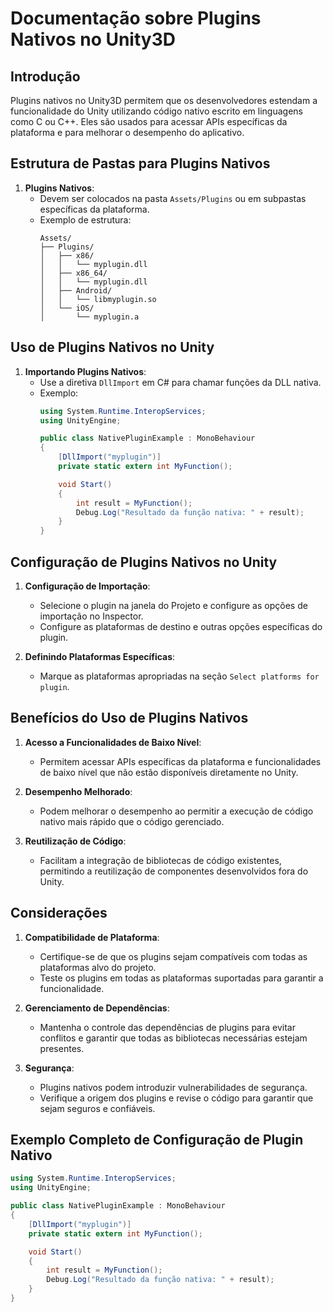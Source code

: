 
# Documentação sobre Plugins Nativos no Unity3D

## Introdução

Plugins nativos no Unity3D permitem que os desenvolvedores estendam a funcionalidade do Unity utilizando código nativo escrito em linguagens como C ou C++. Eles são usados para acessar APIs específicas da plataforma e para melhorar o desempenho do aplicativo.

## Estrutura de Pastas para Plugins Nativos

1. **Plugins Nativos**:
   - Devem ser colocados na pasta `Assets/Plugins` ou em subpastas específicas da plataforma.
   - Exemplo de estrutura:
     ```
     Assets/
     ├── Plugins/
     │   ├── x86/
     │   │   └── myplugin.dll
     │   ├── x86_64/
     │   │   └── myplugin.dll
     │   ├── Android/
     │   │   └── libmyplugin.so
     │   └── iOS/
     │       └── myplugin.a
     ```

## Uso de Plugins Nativos no Unity

1. **Importando Plugins Nativos**:
   - Use a diretiva `DllImport` em C# para chamar funções da DLL nativa.
   - Exemplo:
     ```csharp
     using System.Runtime.InteropServices;
     using UnityEngine;

     public class NativePluginExample : MonoBehaviour
     {
         [DllImport("myplugin")]
         private static extern int MyFunction();

         void Start()
         {
             int result = MyFunction();
             Debug.Log("Resultado da função nativa: " + result);
         }
     }
     ```

## Configuração de Plugins Nativos no Unity

1. **Configuração de Importação**:
   - Selecione o plugin na janela do Projeto e configure as opções de importação no Inspector.
   - Configure as plataformas de destino e outras opções específicas do plugin.

2. **Definindo Plataformas Específicas**:
   - Marque as plataformas apropriadas na seção `Select platforms for plugin`.

## Benefícios do Uso de Plugins Nativos

1. **Acesso a Funcionalidades de Baixo Nível**:
   - Permitem acessar APIs específicas da plataforma e funcionalidades de baixo nível que não estão disponíveis diretamente no Unity.

2. **Desempenho Melhorado**:
   - Podem melhorar o desempenho ao permitir a execução de código nativo mais rápido que o código gerenciado.

3. **Reutilização de Código**:
   - Facilitam a integração de bibliotecas de código existentes, permitindo a reutilização de componentes desenvolvidos fora do Unity.

## Considerações

1. **Compatibilidade de Plataforma**:
   - Certifique-se de que os plugins sejam compatíveis com todas as plataformas alvo do projeto.
   - Teste os plugins em todas as plataformas suportadas para garantir a funcionalidade.

2. **Gerenciamento de Dependências**:
   - Mantenha o controle das dependências de plugins para evitar conflitos e garantir que todas as bibliotecas necessárias estejam presentes.

3. **Segurança**:
   - Plugins nativos podem introduzir vulnerabilidades de segurança.
   - Verifique a origem dos plugins e revise o código para garantir que sejam seguros e confiáveis.

## Exemplo Completo de Configuração de Plugin Nativo

```csharp
using System.Runtime.InteropServices;
using UnityEngine;

public class NativePluginExample : MonoBehaviour
{
    [DllImport("myplugin")]
    private static extern int MyFunction();

    void Start()
    {
        int result = MyFunction();
        Debug.Log("Resultado da função nativa: " + result);
    }
}
```

